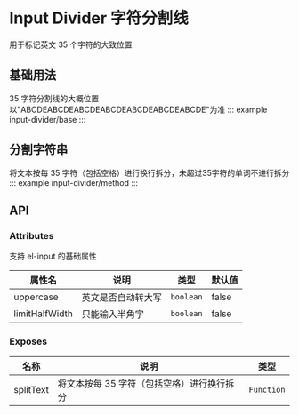 <!--
 * @Description: 字符分割线使用文档
 * @Date: 2024-06-27 16:45:45
 * @LastEditTime: 2024-08-14 13:12:38
-->

# Input Divider 字符分割线

用于标记英文 35 个字符的大致位置

## 基础用法

<!-- 组件的路径docs\examples\input-divider\index.vue -->

35 字符分割线的大概位置以"ABCDEABCDEABCDEABCDEABCDEABCDEABCDE"为准
::: example
input-divider/base
:::

## 分割字符串

将文本按每 35 字符（包括空格）进行换行拆分，未超过35字符的单词不进行拆分
::: example
input-divider/method
:::

## API

### Attributes

支持 el-input 的基础属性

<div class="doc-table column4">

| 属性名         | 说明               | 类型      | 默认值 |
| -------------- | ------------------ | --------- | ------ |
| uppercase      | 英文是否自动转大写 | `boolean` | false  |
| limitHalfWidth | 只能输入半角字     | `boolean` | false  |

</div>

### Exposes

<div class="doc-table column3">

| 名称      | 说明                                       | 类型       |
| --------- | ------------------------------------------ | ---------- |
| splitText | 将文本按每 35 字符（包括空格）进行换行拆分 | `Function` |

</div>
